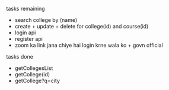 tasks remaining

- search college by (name)
- create + update + delete for college(id) and course(id)
- login api
- register api
- zoom ka link jana chiye hai login krne wala ko + govn official

tasks done

- getCollegesList
- getCollege(id)
- getCollege?q=city
